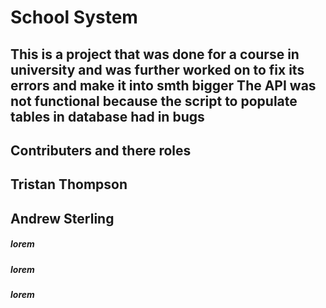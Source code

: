 # School System
## This is a project that was done for a course in university and was further worked on to fix its errors and make it into smth bigger The API was not functional because the script to populate tables in database had in bugs

## Contributers and there roles
## Tristan Thompson
## Andrew Sterling
##### lorem
##### lorem
##### lorem
